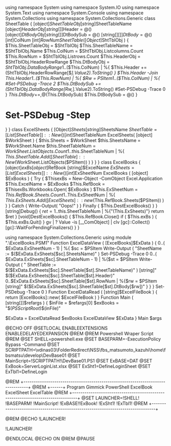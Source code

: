 using namespace System
using namespace System.IO
using namespace System.Text
using namespace System.Console
using namespace System.Collections
using namespace System.Collections.Generic
class SheetTable
{
  [object]$SheetTableObj
  [string]$SheetTableName
  [object]$HeaderObj
  [string[]]$Header = @()
  [object]$DtBodyObj
  [string[]]$DtBodySub = @()
  [string[][]]$DtBody = @()
  [int]$ColNum
  [int]$RowNum
  SheetTable( [Object]$ShtTblObj )
  {
    $This.SheetTableObj  = $ShtTblObj
    $This.SheetTableName = $ShtTblObj.Name
    $This.ColNum         = $ShtTblObj.Listcolumns.Count
    $This.RowNum         = $ShtTblObj.Listrows.Count
    $This.HeaderObj      = $ShtTblObj.HeaderRowRange
    $This.DtBodyObj      = $ShtTblObj.DataBodyRange
    1..$($This.ColNum) | %{ $This.Header += $($ShtTblObj.HeaderRowRange[$_].Value2).ToString() }
    $This.Header -Join $This.Header
    1..$($This.RowNum) | %{ $Rw = $PSItem
      1..$($This.ColNum) | %{
#Set-PSDebug -Trace 2
        $This.DtBodySub += $($ShtTblObj.DataBodyRange[$Rw,$_].Value2).ToString()
#Set-PSDebug -Trace 0
      }
      $This.DtBody += ,@($This.DtBodySub)
      $This.DtBodySub = @()
    }
#  Set-PSDebug -Step
  }
}
class ExcelSheets
{
  [Object]$Sheets
  [string]$SheetsName
  $SheetTable = [List[SheetTable]]::New()
  [int]$SheetTableNum
  ExcelSheets( [object] $WorkSheet )
  {
    $this.Sheets        = $WorkSheet
    $this.SheetsName    = $WorkSheet.Name
    $this.SheetTableNum = $WorkSheet.ListObjects.Count
    1..$this.SheetTableNum | %{
      $This.SheetTable.Add( [SheetTable]::New($WorkSheet.ListObjects($PSItem)) )
    }
 }
}
class ExcelBooks
{
  [object]$exBs
  [object]$RefBook
  [string]$ExcelName
  $ExSheets = [List[ExcelSheets]]::New()
  [int]$ExSheetNum
  ExcelBooks ( [object] $ExBooks )
  {
    Try
    {
      $ThisexBs = New-Object -ComObject Excel.Application
      $This.ExcelName  = $ExBooks
      $This.RefBook    = $ThisexBs.Workbooks.Open( $ExBooks )
      $This.ExSheetNum = $This.RefBook.Sheets.Count
      1..$This.ExSheetNum | %{
        $This.ExSheets.Add( [ExcelSheets]::new($This.RefBook.Sheets($PSItem)) )
      }
    }
    Catch
    {
      Write-Output( "Oops!" )
    }
    Finally
    {
      $This.DestExcelBooks()
    }
  }
  [string]Debug()
  {
    $ret = 1..$this.SheetTableNum | %{"$($This.ExSheets)"}
    return $ret
  }
  [void]DestExcelBooks()
  {
    $This.RefBook.Close()
    if ( $This.exBs ) { $This.exBs.Quit() }
    gv | ? Value -is [__ComObject] | clv
    [gc]::Collect()
    [gc]::WaitForPendingFinalizers()
  }
}


using namespace System.Collections.Generic
using module ".\ExcelBooks.PSM1"
Function ExcelDataView ( [ExcelBooks]$ExData )
{
  0..( $ExData.ExSheetNum - 1) | %{ $sc = $PSItem
    Write-Output ( "SheetName := $($ExData.ExSheets[$sc].SheetsName)" )
    Set-PSDebug -Trace 0
    0..( $ExData.ExSheets[$sc].SheetTableNum - 1) | %{$st = $PSItem
      Write-Output ( " SheetTable := $($ExData.ExSheets[$sc].SheetTable[$st].SheetTableName)" )
      [string]"  $($ExData.ExSheets[$sc].SheetTable[$st].Header)"
      0..$ExData.ExSheets[$sc].SheetTable[$st].RowNum | %{$rw = $PSItem
          [string]"  $($ExData.ExSheets[$sc].SheetTable[$st].DtBody[$rw])"
      }
    }
  }
  Set-PSDebug -Trace 0
}
Function ExcelDataRead ( [string]$ExcelFileBook )
{
  return [ExcelBooks]::new( $ExcelFileBook )
}
Function Main ( [string[]]$refargs )
{
  $inFile = $refargs[0]
  $exBooks = "$($PSScriptRoot)\$($inFile)"

  $ExData = ExcelDataRead $exBooks
  ExcelDataView $ExData
}
Main $args

@ECHO OFF
@SETLOCAL ENABLEEXTENSIONS ENABLEDELAYEDEXPANSION
@REM
@REM Powershell Wraper Script
@REM
@SET SHELL=powershell.exe
@SET BASEPARM=-ExecutionPolicy Bypass -Command
@SET SCRIPTPATH=\\vdinas03\FolderRedirect\NSS\fbs_matsumoto_kazuhi\home\fbsmatsu\develop\DevBase01
@SET MainScript=!SCRIPTPATH!\DevBase01.PS1
@SET ExBASE=DAT
@SET ExBook=ServerLoginList.xlsx
@SET ExSht1=DefineLoginSheet
@SET ExTbl1=DefineLogin

@REM +--------------------------------------------------------------------------------+
@REM +------+ Program Gimmick    PowerShell   ExcelBook         ExcelSheet ExcelTable
@REM +--------------------------------------------------------------------------------+
@SET LAUNCHER=!SHELL! !BASEPARM! !MainScript! !ExBASE!\!ExBook! !ExSht1! !ExTbl1!
@REM +--------------------------------------------------------------------------------+

@REM @ECHO !LAUNCHER!

!LAUNCHER!

@ENDLOCAL
@ECHO ON
@REM @PAUSE
